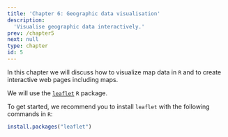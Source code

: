 ```yaml
---
title: 'Chapter 6: Geographic data visualisation'
description:
  'Visualise geographic data interactively.'
prev: /chapter5
next: null
type: chapter
id: 5
---
```


<exercise id="1" title="General information">

In this chapter we will discuss how to visualize map data in `R` and to create interactive web pages including maps.

We will use the [`leaflet`](https://rstudio.github.io/leaflet/) `R` package.

To get started, we recommend you to install `leaflet` with the following commands in `R`:

```R
install.packages("leaflet")
```
</exercise>

<exercise id="2" title="Drawing a simple map" type = "slides">
  <slides source="chapter6_01">
  </slides>
</exercise>

<exercise id="3" title="Map backgrounds" type = "slides">
  <slides source="chapter6_02">
  </slides>
</exercise>

<exercise id="4" title="Vector data" type = "slides">
  <slides source="chapter6_03">
  </slides>
</exercise>